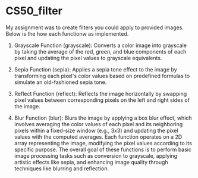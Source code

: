 # CS50_filter

My assignment was to create filters you could apply to provided images. Below is the how each functionw as implemented. 

1. Grayscale Function (grayscale):
Converts a color image into grayscale by taking the average of the red, green, and blue components of each pixel and updating the pixel values to grayscale equivalents.

2. Sepia Function (sepia):
Applies a sepia tone effect to the image by transforming each pixel's color values based on predefined formulas to simulate an old-fashioned sepia tone.

3. Reflect Function (reflect):
Reflects the image horizontally by swapping pixel values between corresponding pixels on the left and right sides of the image.

4. Blur Function (blur):
Blurs the image by applying a box blur effect, which involves averaging the color values of each pixel and its neighboring pixels within a fixed-size window (e.g., 3x3) and updating the pixel values with the computed averages.
Each function operates on a 2D array representing the image, modifying the pixel values according to its specific purpose. The overall goal of these functions is to perform basic image processing tasks such as conversion to grayscale, applying artistic effects like sepia, and enhancing image quality through techniques like blurring and reflection.

